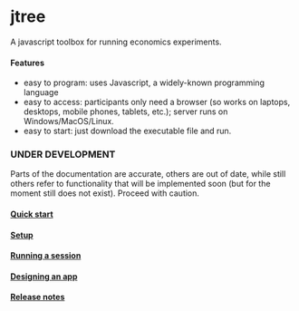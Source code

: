# jtree
A javascript toolbox for running economics experiments.

#### Features
- easy to program: uses Javascript, a widely-known programming language
- easy to access: participants only need a browser (so works on laptops, desktops, mobile phones, tablets, etc.); server runs on Windows/MacOS/Linux.
- easy to start: just download the executable file and run.

### UNDER DEVELOPMENT
Parts of the documentation are accurate, others are out of date, while still others refer to functionality that will be implemented soon (but for the moment still does not exist). Proceed with caution.


#### <a href='tutorial-1-quick-start.html'>Quick start</a>

#### <a href='tutorial-2-setup.html'>Setup</a>

#### <a href='tutorial-3-running-a-session.html'>Running a session</a>

#### <a href='tutorial-4-designing-an-app.html'>Designing an app</a>

#### <a href='tutorial-7-release-notes.html'>Release notes</a>

